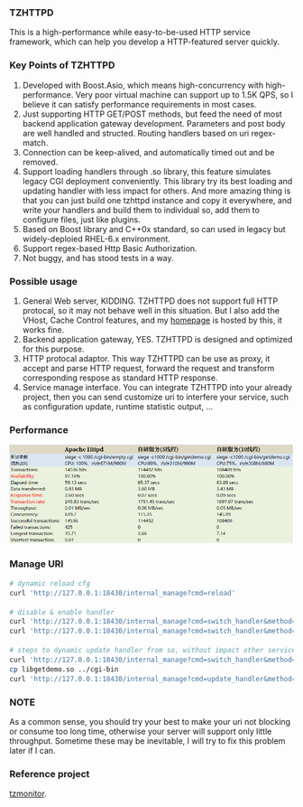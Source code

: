 ### TZHTTPD
This is a high-performance while easy-to-be-used HTTP service framework, which can help you develop a HTTP-featured server quickly.   

### Key Points of TZHTTPD
1. Developed with Boost.Asio, which means high-concurrency with high-performance. Very poor virtual machine can support up to 1.5K QPS, so I believe it can satisfy performance requirements in most cases.    
2. Just supporting HTTP GET/POST methods, but feed the need of most backend application gateway development. Parameters and post body are well handled and structed. Routing handlers based on uri regex-match.    
3. Connection can be keep-alived, and automatically timed out and be removed.   
4. Support loading handlers through .so library, this feature simulates legacy CGI deployment conveniently. This library try its best loading and updating handler with less impact for others. And more amazing thing is that you can just build one tzhttpd instance and copy it everywhere, and write your handlers and build them to individual so, add them to configure files, just like plugins.   
5. Based on Boost library and C++0x standard, so can used in legacy but widely-deploied RHEL-6.x environment.   
6. Support regex-based Http Basic Authorization.   
7. Not buggy, and has stood tests in a way.

### Possible usage
1. General Web server, KIDDING. TZHTTPD does not support full HTTP protocal, so it may not behave well in this situation. But I also add the VHost, Cache Control features, and my [homepage](http://taozj.net) is hosted by this, it works fine.   
2. Backend application gateway, YES. TZHTTPD is designed and optimized for this purpose.   
3. HTTP protocal adaptor. This way TZHTTPD can be use as proxy, it accept and parse HTTP request, forward the request and transform corresponding respose as standard HTTP response.   
4. Service manage interface. You can integrate TZHTTPD into your already project, then you can send customize uri to interfere your service, such as configuration update, runtime statistic output, ...   

### Performance
![siege](siege.png?raw=true "siege")

### Manage URI
```bash
# dynamic reload cfg
curl 'http://127.0.0.1:18430/internal_manage?cmd=reload'

# disable & enable handler
curl 'http://127.0.0.1:18430/internal_manage?cmd=switch_handler&method=get&path=^/cgi-bin/getdemo.cgi$&enable=off'
curl 'http://127.0.0.1:18430/internal_manage?cmd=switch_handler&method=get&path=^/cgi-bin/getdemo.cgi$&enable=on'

# steps to dynamic update handler from so, without impact other service
curl 'http://127.0.0.1:18430/internal_manage?cmd=switch_handler&method=get&path=^/cgi-bin/getdemo.cgi$&enable=off'
cp libgetdemo.so ../cgi-bin 
curl 'http://127.0.0.1:18430/internal_manage?cmd=update_handler&method=get&path=^/cgi-bin/getdemo.cgi$&enable=on'
```

### NOTE
As a common sense, you should try your best to make your uri not blocking or consume too long time, otherwise your server will support only little throughput. Sometime these may be inevitable, I will try to fix this problem later if I can.

### Reference project   
[tzmonitor](https://github.com/taozhijiang/tzmonitor).   

